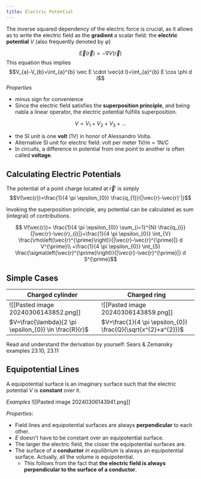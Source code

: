```yaml
---
title: Electric Potential
---
```


The inverse squared dependency of the electric force is crucial, as it allows as to write the electric field as the **gradient** a scalar field: the **electric potential** $V$ (also frequently denoted by $\varphi$)

$$\vec{E}(\vec{r}) = -\nabla V(\vec{r})$$
This equation thus implies $$V_{a}-V_{b}=\int_{a}^{b} \vec E \cdot \vec{d l}=\int_{a}^{b} E \cos \phi d l$$
*Properties*
- minus sign for convenience 
- Since the electric field satisfies the **superposition principle**, and being nabla a linear operator, the electric potential fulfills superposition.

$$V=V_1+V_2+V_3+\dots$$

- the SI unit is one **volt**  (1V) in honor of Alessandro Volta.
- Alternative SI unit for electric field: volt per meter $1 \mathrm{V} / \mathrm{m}=1 \mathrm{N} / \mathrm{C}$
- In circuits, a difference in potential from one point to another is often called **voltage**.

## Calculating Electric Potentials
The potential of a point charge located at $\vec{r}'$ is simply
$$V(\vec{r})=\frac{1}{4 \pi \epsilon_{0}} \frac{q_{1}}{|\vec{r}-\vec{r}'|}$$

Invoking the superposition principle, any potential can be calculated as sum (integral) of contributions.

$$
V(\vec{r})= \frac{1}{4 \pi \epsilon_{0}} \sum_{i=1}^{N} \frac{q_{i}}{|\vec{r}-\vec{r}_{i}|}+\frac{1}{4 \pi \epsilon_{0}} \int_{V} \frac{\rho\left(\vec{r}^{\prime}\right)}{|\vec{r}-\vec{r}^{\prime}|} d V^{\prime}\\
+\frac{1}{4 \pi \epsilon_{0}} \int_{S} \frac{\sigma\left(\vec{r}^{\prime}\right)}{|\vec{r}-\vec{r}^{\prime}|} d S^{\prime}$$

## Simple Cases
| Charged cylinder                                       | Charged ring                                                  |
| ------------------------------------------------------ | ------------------------------------------------------------- |
| ![[Pasted image 20240306143852.png]]                   | ![[Pasted image 20240306143859.png]]                          |
| $V=\frac{\lambda}{2 \pi \epsilon_{0}} \ln \frac{R}{r}$ | $V=\frac{1}{4 \pi \epsilon_{0}} \frac{Q}{\sqrt{x^{2}+a^{2}}}$ |

Read and understand the derivation by yourself: Sears & Zemansky examples 23.10, 23.11

## Equipotential Lines
A equipotential surface is an imaginary surface such that the electric potential $V$ is **constant** over it.

*Examples*
![[Pasted image 20240306143941.png]]

*Properties*:
* Field lines and equipotential surfaces are always **perpendicular** to each other.
* $E$ doesn't have to be constant over an equipotential surface.
* The larger the electric field, the closer the equipotential surfaces are.
* The surface of a **conductor** *in equilibrium* is always an equipotential surface. Actually, all the volume is equipotential. 
    * This follows from the fact that **the electric field is always perpendicular to the surface of a conductor**.